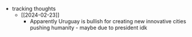   * tracking thoughts
    * [[2024-02-23]]
      * Apparently Uruguay is bullish for creating new innovative cities pushing humanity - maybe due to president idk

